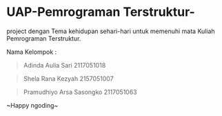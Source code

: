 # UAP-Pemrograman Terstruktur-

project dengan Tema kehidupan sehari-hari untuk memenuhi mata Kuliah Pemrograman Terstruktur.

Nama Kelompok :

> Adinda Aulia Sari
  2117051018
  
> Shela Rana Kezyah
  2157051007
  
> Pramudhiyo Arsa Sasongko
  2117051063
  
  ~Happy ngoding~
